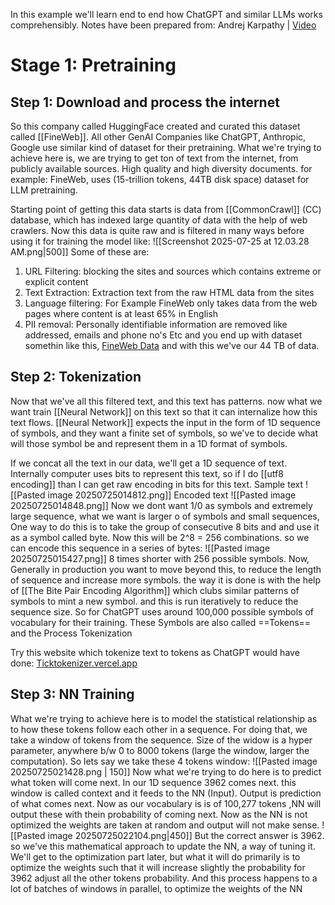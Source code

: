 In this example we'll learn end to end how ChatGPT and similar LLMs works comprehensibly.
Notes have been prepared from: Andrej Karpathy | [Video](https://www.youtube.com/watch?v=7xTGNNLPyMI)

# Stage 1: Pretraining
## Step 1: Download and process the internet

So this company called HuggingFace created and curated this dataset called [[FineWeb]]. All other GenAI Companies like ChatGPT, Anthropic, Google use similar kind of dataset for their pretraining.
What we're trying to achieve here is, we are trying to get ton of text from the internet, from publicly available sources. High quality and high diversity documents.
for example: FineWeb, uses (15-trillion tokens, 44TB disk space) dataset for LLM pretraining.

Starting point of getting this data starts is data from [[CommonCrawl]] (CC) database, which has indexed large quantity of data with the help of web crawlers.
Now this data is quite raw and is filtered in many ways before using it for training the model like: 
![[Screenshot 2025-07-25 at 12.03.28 AM.png|500]]
Some of these are:
1. URL Filtering: blocking the sites and sources which contains extreme or explicit content
2. Text Extraction: Extraction text from the raw HTML data from the sites
3. Language filtering: For Example FineWeb only takes data from the web pages where content is at least 65% in English
4. PII removal: Personally identifiable information are removed like addressed, emails and phone no's
Etc
and you end up with dataset somethin like this, [FineWeb Data](https://huggingface.co/datasets/HuggingFaceFW/fineweb)
and with this we've our 44 TB of data.
## Step 2: Tokenization
Now that we've all this filtered text, and this text has patterns. now what we want train [[Neural Network]] on this text so that it can internalize how this text flows.
[[Neural Network]] expects the input in the form of 1D sequence of symbols, and they want a finite set of symbols, so we've to decide what will those symbol be and represent them in a 1D format of symbols.

If we concat all the text in our data, we'll get a 1D sequence of text. Internally computer uses bits to represent this text, so if I do [[utf8 encoding]] than I can get raw encoding in bits for this text.
Sample text
![[Pasted image 20250725014812.png]]
Encoded text
![[Pasted image 20250725014848.png]]
Now we dont want 1/0 as symbols and extremely large sequence, what we want is larger o of symbols and small sequences, One way to do this is to take the group of consecutive 8 bits and and use it as a symbol called byte. Now this will be 2^8 = 256 combinations.
so we can encode this sequence in a series of bytes:
![[Pasted image 20250725015427.png]]
8 times shorter with 256 possible symbols.
Now, Generally in production you want to move beyond this, to reduce the length of sequence and increase more symbols.
the way it is done is with the help of [[The Bite Pair Encoding Algorithm]] which clubs similar patterns of symbols to mint a new symbol. and this is run iteratively to reduce the sequence size.
So for ChatGPT uses around 100,000 possible symbols of vocabulary for their training.
These Symbols are also called ==Tokens== and the Process Tokenization

Try this website which tokenize text to tokens as ChatGPT would have done: [Ticktokenizer.vercel.app](https://tiktokenizer.vercel.app/)

## Step 3: NN Training
What we're trying to achieve here is to model the statistical relationship as to how these tokens follow each other in a sequence.
For doing that, we take a window of tokens from the sequence. Size of the widow is a hyper parameter, anywhere b/w 0 to 8000 tokens (large the window, larger the computation).
So lets say we take these 4 tokens window:
![[Pasted image 20250725021428.png | 150]]
Now what we're trying to do here is to predict what token will come next. 
In our 1D sequence 3962 comes next.
this window is called context and it feeds to the NN (Input). Output is prediction of what comes next. Now as our vocabulary is is of 100,277 tokens ,NN will output these with thein probability of coming next. 
Now as the NN is not optimized the weights are taken at random and output will not make sense.
![[Pasted image 20250725022104.png|450]]
But the correct answer is 3962. so we've this mathematical approach to update the NN, a way of tuning it. We'll get to the optimization part later, but what it will do primarily is to optimize the weights such that it will increase slightly the probability for 3962 adjust all the other tokens probability.
And this process happens to a lot of batches of windows in parallel, to optimize the weights of the NN

